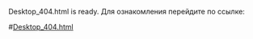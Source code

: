 Desktop_404.html is ready.
Для ознакомления перейдите по ссылке:

#[Desktop_404.html](https://akhremyuri.github.io/AlfaMegaPolis/)

